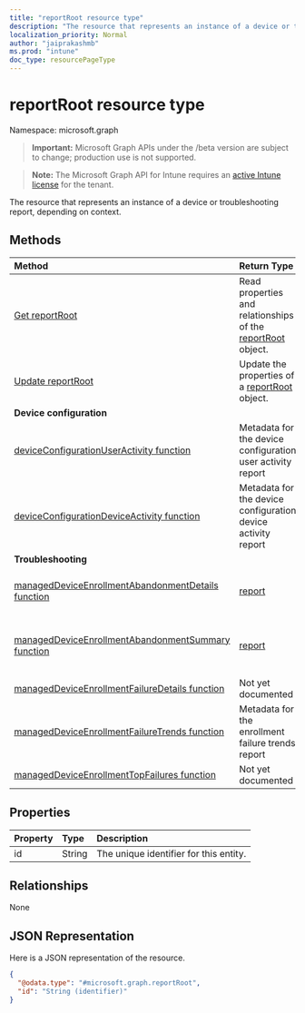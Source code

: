 ```yaml
---
title: "reportRoot resource type"
description: "The resource that represents an instance of a device or troubleshooting report, depending on context."
localization_priority: Normal
author: "jaiprakashmb"
ms.prod: "intune"
doc_type: resourcePageType
---
```


# reportRoot resource type

Namespace: microsoft.graph

> **Important:** Microsoft Graph APIs under the /beta version are subject to change; production use is not supported.

> **Note:** The Microsoft Graph API for Intune requires an [active Intune license](https://go.microsoft.com/fwlink/?linkid=839381) for the tenant.

The resource that represents an instance of a device or troubleshooting report, depending on context.

## Methods
|Method|Return Type|Description|
|:---|:---|:---|
|[Get reportRoot](../api/intune-shared-reportroot-get.md)|Read properties and relationships of the [reportRoot](../resources/intune-shared-reportroot.md) object.|
|[Update reportRoot](../api/intune-shared-reportroot-update.md)|Update the properties of a [reportRoot](../resources/intune-shared-reportroot.md) object.|
|**Device configuration**|
|[deviceConfigurationUserActivity function](../api/intune-shared-reportroot-deviceconfigurationuseractivity.md)|Metadata for the device configuration user activity report|
|[deviceConfigurationDeviceActivity function](../api/intune-shared-reportroot-deviceconfigurationdeviceactivity.md)|Metadata for the device configuration device activity report|
|**Troubleshooting**|
|[managedDeviceEnrollmentAbandonmentDetails function](../api/intune-shared-reportroot-manageddeviceenrollmentabandonmentdetails.md)|[report](../resources/intune-shared-report.md)|Metadata for Enrollment abandonment details report|
|[managedDeviceEnrollmentAbandonmentSummary function](../api/intune-shared-reportroot-manageddeviceenrollmentabandonmentsummary.md)|[report](../resources/intune-shared-report.md)|Metadata for Enrollment abandonment summary report|
|[managedDeviceEnrollmentFailureDetails function](../api/intune-shared-reportroot-manageddeviceenrollmentfailuredetails.md)|Not yet documented|
|[managedDeviceEnrollmentFailureTrends function](../api/intune-shared-reportroot-manageddeviceenrollmentfailuretrends.md)|Metadata for the enrollment failure trends report|
|[managedDeviceEnrollmentTopFailures function](../api/intune-shared-reportroot-manageddeviceenrollmenttopfailures.md)|Not yet documented|

## Properties
|Property|Type|Description|
|:---|:---|:---|
|id|String|The unique identifier for this entity.|

## Relationships
None

## JSON Representation
Here is a JSON representation of the resource.
<!-- {
  "blockType": "resource",
  "keyProperty": "id",
  "@odata.type": "microsoft.graph.reportRoot"
}
-->
``` json
{
  "@odata.type": "#microsoft.graph.reportRoot",
  "id": "String (identifier)"
}
```





